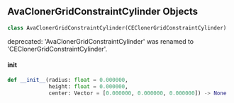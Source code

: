 ## AvaClonerGridConstraintCylinder Objects

```python
class AvaClonerGridConstraintCylinder(CEClonerGridConstraintCylinder)
```

deprecated: 'AvaClonerGridConstraintCylinder' was renamed to 'CEClonerGridConstraintCylinder'.

<a id="unreal.AvaClonerGridConstraintCylinder.__init__"></a>

#### __init__

```python
def __init__(radius: float = 0.000000,
             height: float = 0.000000,
             center: Vector = [0.000000, 0.000000, 0.000000]) -> None
```

<a id="unreal.CEClonerGridConstraintTexture"></a>